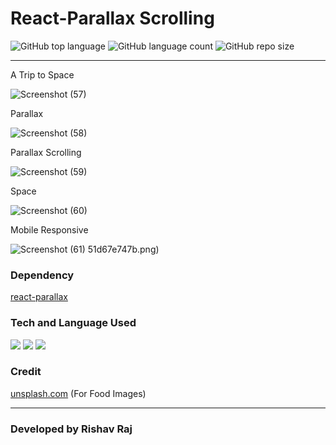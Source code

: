 # React-Parallax Scrolling



![GitHub top language](https://img.shields.io/github/languages/top/Rishav-02/React-Parallax?color=yellow&style=plastic) ![GitHub language count](https://img.shields.io/github/languages/count/Rishav-02/React-Parallax?style=plastic) <img alt="GitHub repo size" src="https://img.shields.io/github/repo-size/Rishav-02/React-Parallax?color=green&style=plastic">

<hr>

<p>A Trip to Space</p>

![Screenshot (57)](https://user-images.githubusercontent.com/100300441/218681138-5d70fbbf-7134-4117-a9af-cd228133e3d1.png)

<p>Parallax</p>

![Screenshot (58)](https://user-images.githubusercontent.com/100300441/218681185-df480703-5869-4a69-bfcd-9fa7d3d156e6.png)

<p>Parallax Scrolling</p>

![Screenshot (59)](https://user-images.githubusercontent.com/100300441/218681227-5e1198fe-7ff9-4662-8149-b02b78f71f2d.png)

<p>Space</p>

![Screenshot (60)](https://user-images.githubusercontent.com/100300441/218681656-63bb773e-c272-45b6-8da0-bcb874f20936.png)

<p>Mobile Responsive</p>

![Screenshot (61)](https://user-images.githubusercontent.com/100300441/218681280-e0e6de48-6e5f-48ca-8e1e-27c9c9c5d486.png)
51d67e747b.png)

### Dependency

[react-parallax](https://www.npmjs.com/package/react-parallax)

### Tech and Language Used

<img src="https://img.shields.io/badge/React-Library-blue"> <img src="https://img.shields.io/badge/JavaScript-Language-yellow"> <img src="https://img.shields.io/badge/HTML5-Markup%20Language-orange"> 


### Credit

[unsplash.com](https://unsplash.com/ 'unsplash.com') (For Food Images)
<hr>

### Developed by Rishav Raj